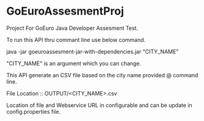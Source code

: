 # GoEuroAssesmentProj

Project For GoEuro Java Developer Assesment Test.

To run this API thru commant line use below command.

java -jar goeuroassesment-jar-with-dependencies.jar "CITY_NAME"

"CITY_NAME" is an argument which you can change.

This API generate an CSV file based on the city name provided @ command line. 

File Location :: OUTPUT/<CITY_NAME>.csv

Location of file and Webservice URL in configurable and can be update in config.properties file.
